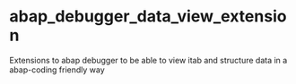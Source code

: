 # abap_debugger_data_view_extension
Extensions to abap debugger to be able to view itab and structure data in a abap-coding friendly way
